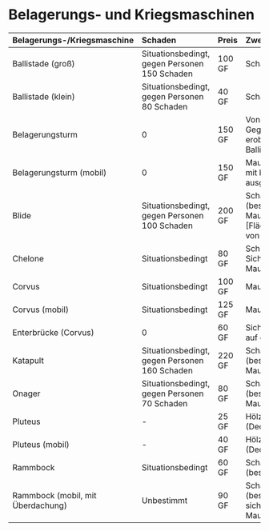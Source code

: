 # Belagerungs- und Kriegsmaschinen

| Belagerungs-/Kriegsmaschine | Schaden | Preis | Zweck |
| :--- | :--- | :--- | :--- |
| Ballistade \(groß\) | Situationsbedingt, gegen Personen 150 Schaden | 100 GF | Schaden verursachen |
| Ballistade \(klein\) | Situationsbedingt, gegen Personen 80 Schaden | 40 GF | Schaden verursachen |
| Belagerungsturm | 0 | 150 GF | Von höherer Position auf Gegner schießen, Mauern erobern, teilweise mit kleiner Ballistade ausgestattet |
| Belagerungsturm \(mobil\) | 0 | 150 GF | Mauern erobern, teilweise mit kleiner Ballistade ausgestattet |
| Blide | Situationsbedingt, gegen Personen 100 Schaden | 200 GF | Schaden verursachen \(besonders an Mauern/Belagerungsgeräten\) \[Flächenschaden im Umkreis von 8 Quadratmetern\] |
| Chelone | Situationsbedingt | 80 GF | Schutz vor Pfeilen, Sichereres Herankommen an Mauern |
| Corvus | Situationsbedingt | 100 GF | Mauern einreißen |
| Corvus \(mobil\) | Situationsbedingt | 125 GF | Mauern einreißen |
| Enterbrücke \(Corvus\) | 0 | 60 GF | Sicheres Herüberkommen auf ein gegenerisches Schiff |
| Katapult | Situationsbedingt, gegen Personen 160 Schaden | 220 GF | Schaden verursachen \(besonders an Mauern/Belagerungsgeräten\) |
| Onager | Situationsbedingt, gegen Personen 70 Schaden | 80 GF | Schaden verursachen \(besonders an Mauern/Belagerungsgeräten\) |
| Pluteus | - | 25 GF | Hölzerne Schutzwand (Deckung 90%) |
| Pluteus \(mobil\) | - | 40 GF | Hölzerne Schutzwand \(Deckung 90%\) |
| Rammbock | Situationsbedingt | 60 GF | Schaden verursachen \(besonders an Toren\) |
| Rammbock (mobil, mit Überdachung) | Unbestimmt | 90 GF | Schaden verursachen (besanders an Toren), sicheres Herankommen an Mauern |


